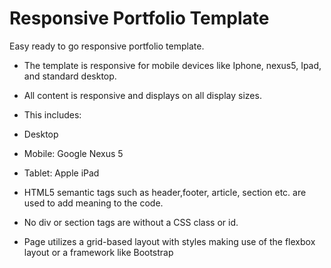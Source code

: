 # Responsive Portfolio  Template
Easy ready to go responsive portfolio template.

* The template is responsive for mobile devices like Iphone, nexus5, Ipad, and standard desktop. 

* All content is responsive and displays on all display sizes. 

* This includes:    

* Desktop

* Mobile: Google Nexus 5

* Tablet: Apple iPad

* HTML5 semantic tags such as header,footer, article, section etc. are used to add meaning to the code.

* No div or section tags are without a CSS class or id.

* Page utilizes a grid-based layout with styles making use of the flexbox layout or a framework like Bootstrap
